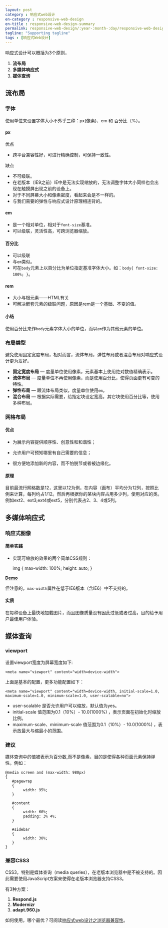 ```yaml
---
layout: post
category : 响应式web设计
en-category : responsive-web-design
en-title : responsive-web-design-summary
permalink: responsive-web-design/:year-:month-:day/responsive-web-design-summary
tagline: "Supporting tagline"
tags : [响应式Web设计]
---
```


响应式设计可以概括为3个原则，

1. **流布局**
2. **多媒体响应式**
3. **媒体查询** 

<!--break-->

## 流布局 ##

### 字体 ###

使用单位来设置字体大小不外乎三种：px(像素)、em 和 百分比（%）。

#### px ####

优点

- 跨平台兼容性好，可进行精确控制，可保持一致性。 

缺点

- 不可级联。
- 在老版本（IE9之前）IE中是无法实现缩放的，无法调整字体大小同样也会出现在触摸屏出现之前的设备上。
- 对于不同屏幕大小和像素密度，看起来会是不一样的。
- 与我们需要的弹性与响应式设计原理相违背的。

#### em ####

- 是一个相对单位，相对于`font-size`基准。
- 可以级联，灵活性高，可跨浏览器缩放。

#### 百分比 ####

- 可以级联 
- 与`em`类似。
- 可在`body`元素上以百分比为单位指定基准字体大小。如：`body{ font-size: 100%; }`。

#### rem ####

- 大小与根元素——HTML有关
- 可解决嵌套元素的级联问题，原因是rem是一个基础、不变的值。  

#### 小结 ####

使用百分比来作`body`元素字体大小的单位，而以`em`作为其他元素的单位。

### 布局类型 ###

避免使用固定宽度布局，相对而言，流体布局，弹性布局或者混合布局对响应式设计更为友好。

- **固定宽度布局** — 度量单位使用像素，元素基本上使用绝对数值精确表示。
- **流体布局**  — 度量单位不再使用像素，而是使用百分比，使得页面更有可变的特性。
- **弹性布局** — 跟流体布局类似，度量单位使用`em`。
- **混合布局** — 根据实际需要，给指定块设定宽高，其它块使用百分比等，使用多种布局。

### 网格布局 ###

#### 优点 ####

- 为展示内容提供顺序性、创意性和和谐性；

- 允许用户可预知哪里有自己需要的信息；

- 很方便地添加新的内容，而不怕脱节或者被边缘化。

#### 原理 ####

目前最流行网格数是12，这里以12为例，在内容（画布）平均分为12列，按照比例来计算，每列约占1/12。然后再根据你的某块内容占用多少列，使用对应的类。例如ext2、ext3,ext4或ext5，分别代表占2、3、4或5列。


## 多媒体响应式 ##

### 响应式图像 ###

#### 简单实践 ####

- 实现可缩放的效果的两个简单CSS规则：

    img
	{
	   max-width: 100%;
	   height: auto;
	}   

[**Demo**](/demo/20140418/responsive-web-design-summarize.html)

但注意的，`max-width`属性在低于IE6版本（含IE6）中不支持的。

#### 实质 ####

在每种设备上最快地加载图片，而且图像质量没有因此过低或者过高，目的给予用户最佳用户体验。 

## 媒体查询 ##

### viewport ###

设置viewport宽度为屏幕宽度如下:

    <meta name="viewport" content="width=device-width">

上面是基本的配置，更多功能配置如下：

    <meta name="viewport" content="width=device-width, initial-scale=1.0, maximum-scale=1.0, minimum-scale=1.0, user-scalable=no">

- user-scalable 是否允许用户可以缩放，默认值为yes。
- initial-scale 值范围为0.1（10%）- 10.0(1000%) ，表示页面在初始化时缩放比例。
- maximum-scale、minimum-scale  值范围为0.1（10%）- 10.0(1000%) ，表示放最大与缩最小的范围。

### 建议 ###

媒体查询中的值被表示为百分数,而不是像素，目的是使得各种页面元素保持弹性。例如：

    @media screen and (max-width: 980px)
	{
	   #pagewrap
	   {
	  		width: 95%;
	   }
	
	   #content
	   {
	  		width: 60%;
	  		padding: 3% 4%;
	   }
	
	   #sidebar
	   {
	  		width: 30%;
	   }
	}

### 兼容CSS3 ###

CSS3，特别是媒体查询（media queries），在老版本浏览器中是不被支持的。因此需要使用JavaScript方案来使得在老版本浏览器支持CSS3。

有3种方案：

1. **Respond.js**
2. **Modernizr**
3. **adapt.960.js**

如何使用，哪个最优？可阅读[响应式web设计之浏览器兼容性](http://pigerla.com/%E5%93%8D%E5%BA%94%E5%BC%8Fweb%E8%AE%BE%E8%AE%A1/2014/03/30/[%E8%AF%91]%E5%93%8D%E5%BA%94%E5%BC%8Fweb%E8%AE%BE%E8%AE%A1%E4%B9%8B%E6%B5%8F%E8%A7%88%E5%99%A8%E5%85%BC%E5%AE%B9%E6%80%A7/)。



